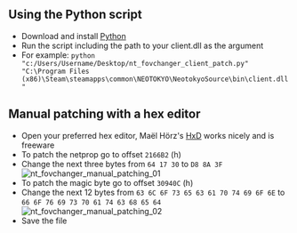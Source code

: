 ## Using the Python script

* Download and install [Python](https://www.python.org/downloads/)
* Run the script including the path to your client.dll as the argument
* For example: `python "c:/Users/Username/Desktop/nt_fovchanger_client_patch.py" "C:\Program Files (x86)\Steam\steamapps\common\NEOTOKYO\NeotokyoSource\bin\client.dll"`

## Manual patching with a hex editor
* Open your preferred hex editor, Maël Hörz's [HxD](https://mh-nexus.de/en/hxd/) works nicely and is freeware
* To patch the netprop go to offset `2166B2` (h)
* Change the next three bytes from `64 17 30` to `D8 8A 3F`
![nt_fovchanger_manual_patching_01](https://github.com/Lilihierax/sourcemod-nt-fovchanger/assets/140167708/2608aece-2c58-425d-b3c3-ca8c578f98a2)
* To patch the magic byte go to offset `30940C` (h)
* Change the next 12 bytes from `63 6C 6F 73 65 63 61 70 74 69 6F 6E` to `66 6F 76 69 73 70 61 74 63 68 65 64`
![nt_fovchanger_manual_patching_02](https://github.com/Lilihierax/sourcemod-nt-fovchanger/assets/140167708/465bc492-d3af-4915-8ca1-5d762acc2aa6)
* Save the file
